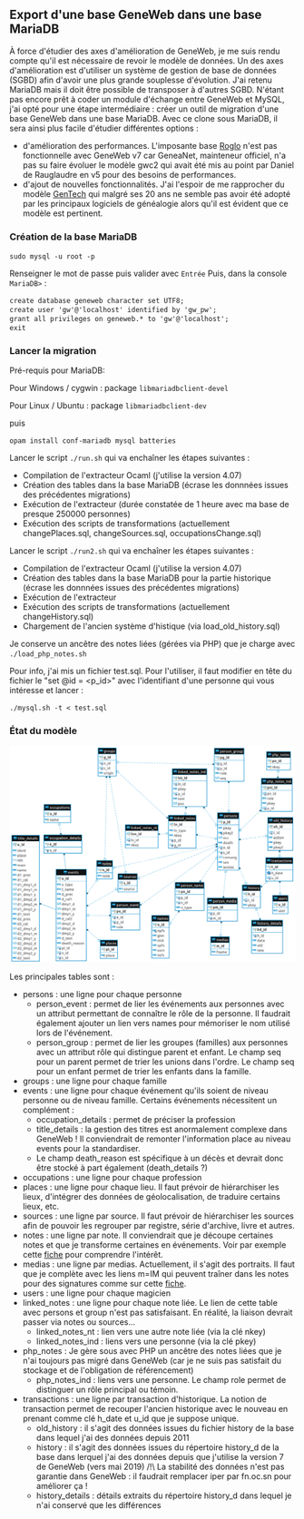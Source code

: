 ## Export d'une base GeneWeb dans une base MariaDB

À force d'étudier des axes d'amélioration de GeneWeb, je me suis rendu compte qu'il est nécessaire de revoir le modèle de données. Un des axes d'amélioration est d'utiliser un système de gestion de base de données (SGBD) afin d'avoir une plus grande souplesse d'évolution. J'ai retenu MariaDB mais il doit être possible de transposer à d'autres SGBD. N'étant pas encore prêt à coder un module d'échange entre GeneWeb et MySQL, j'ai opté pour une étape intermédiaire : créer un outil de migration d'une base GeneWeb dans une base MariaDB. Avec ce clone sous MariaDB, il sera ainsi plus facile d'étudier différentes options :
* d'amélioration des performances. L'imposante base [Roglo](http://roglo.eu/roglo) n'est pas fonctionnelle avec GeneWeb v7 car GeneaNet, mainteneur officiel, n'a pas su faire évoluer le modèle gwc2 qui avait été mis au point par Daniel de Rauglaudre en v5 pour des besoins de performances.
* d'ajout de nouvelles fonctionnalités. J'ai l'espoir de me rapprocher du modèle [GenTech](https://www.ngsgenealogy.org/history/) qui malgré ses 20 ans ne semble pas avoir été adopté par les principaux logiciels de généalogie alors qu'il est évident que ce modèle est pertinent.

### Création de la base MariaDB
```
sudo mysql -u root -p
```
Renseigner le mot de passe puis valider avec `Entrée`
Puis, dans la console `MariaDB>` :
```
create database geneweb character set UTF8;
create user 'gw'@'localhost' identified by 'gw_pw';
grant all privileges on geneweb.* to 'gw'@'localhost';
exit
```

### Lancer la migration

Pré-requis pour MariaDB:

Pour Windows / cygwin : package ```libmariadbclient-devel```

Pour Linux / Ubuntu : package ```libmariadbclient-dev```

puis

```
opam install conf-mariadb mysql batteries
```

Lancer le script ```./run.sh``` qui va enchaîner les étapes suivantes :
* Compilation de l'extracteur Ocaml (j'utilise la version 4.07)
* Création des tables dans la base MariaDB (écrase les donnnées issues des précédentes migrations)
* Exécution de l'extracteur (durée constatée de 1 heure avec ma base de presque 250000 personnes)
* Exécution des scripts de transformations (actuellement changePlaces.sql, changeSources.sql, occupationsChange.sql)

Lancer le script ```./run2.sh``` qui va enchaîner les étapes suivantes :
* Compilation de l'extracteur Ocaml (j'utilise la version 4.07)
* Création des tables dans la base MariaDB pour la partie historique (écrase les donnnées issues des précédentes migrations)
* Exécution de l'extracteur
* Exécution des scripts de transformations (actuellement changeHistory.sql)
* Chargement de l'ancien système d'histique (via load_old_history.sql)

Je conserve un ancêtre des notes liées (gérées via PHP) que je charge avec ```./load_php_notes.sh```

Pour info, j'ai mis un fichier test.sql. Pour l'utiliser, il faut modifier en tête du fichier le "set @id = <p_id>" avec l'identifiant d'une personne qui vous intéresse et lancer :
```
./mysql.sh -t < test.sql
```

### État du modèle
![Modèle](modele.png)

Les principales tables sont :
* persons : une ligne pour chaque personne
  * person_event : permet de lier les événements aux personnes avec un attribut permettant de connaître le rôle de la personne. Il faudrait également ajouter un lien vers names pour mémoriser le nom utilisé lors de l'événement.
  * person_group : permet de lier les groupes (familles) aux personnes avec un attribut rôle qui distingue parent et enfant. Le champ seq pour un parent permet de trier les unions dans l'ordre. Le champ seq pour un enfant permet de trier les enfants dans la famille.
* groups : une ligne pour chaque famille
* events : une ligne pour chaque événement qu'ils soient de niveau personne ou de niveau famille. Certains événements nécessitent un complément :
  * occupation_details : permet de préciser la profession
  * title_details : la gestion des titres est anormalement complexe dans GeneWeb ! Il conviendrait de remonter l'information place au niveau events pour la standardiser.
  * Le champ death_reason est spécifique à un décès et devrait donc être stocké à part également (death_details ?)
* occupations : une ligne pour chaque profession
* places : une ligne pour chaque lieu. Il faut prévoir de hiérarchiser les lieux, d'intégrer des données de géolocalisation, de traduire certains lieux, etc.
* sources : une ligne par source. Il faut prévoir de hiérarchiser les sources afin de pouvoir les regrouper par registre, série d'archive, livre et autres.
* notes : une ligne par note. Il conviendrait que je découpe certaines notes et que je transforme certaines en événements. Voir par exemple cette [fiche](https://lledieu.org/?p=robert&n=vainet&oc=1) pour comprendre l'intérêt.
* medias : une ligne par medias. Actuellement, il s'agit des portraits. Il faut que je complète avec les liens m=IM qui peuvent traîner dans les notes pour des signatures comme sur cette [fiche](https://lledieu.org/?p=stanislas&n=gamot&oc=5).
* users : une ligne pour chaque magicien
* linked_notes : une ligne pour chaque note liée. Le lien de cette table avec persons et group n'est pas satisfaisant. En réalité, la liaison devrait passer via notes ou sources...
  * linked_notes_nt : lien vers une autre note liée (via la clé nkey)
  * linked_notes_ind : liens vers une personne (via la clé pkey)
* php_notes : Je gère sous avec PHP un ancêtre des notes liées que je n'ai toujours pas migré dans GeneWeb (car je ne suis pas satisfait du stockage et de l'obligation de référencement)
  * php_notes_ind : liens vers une personne. Le champ role permet de distinguer un rôle principal ou témoin.
* transactions : une ligne par transaction d'historique. La notion de transaction permet de recouper l'ancien historique avec le nouveau en prenant comme clé h_date et u_id que je suppose unique.
  * old_history : il s'agit des données issues du fichier history de la base dans lequel j'ai des données depuis 2011
  * history : il s'agit des données issues du répertoire history_d de la base dans lerquel j'ai des données depuis que j'utilise la version 7 de GeneWeb (vers mai 2019) /!\ La stabilité des données n'est pas garantie dans GeneWeb : il faudrait remplacer iper par fn.oc.sn pour améliorer ça !
  * history_details : détails extraits du répertoire history_d dans lequel je n'ai conservé que les différences
